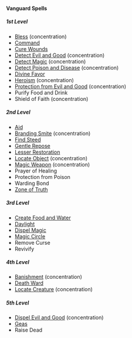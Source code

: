 #### Vanguard Spells
<!-- Since Vanguards don't have ritual casting, ritual spells are not marked as such. -->

##### 1st Level

- [Bless](#Bless_bless) (concentration)
- [Command](#Command_command)
- [Cure Wounds](#Cure_Wounds_cure_wounds)
- [Detect Evil and Good](#Detect_Evil_and_Good_detect_evil_and_good) (concentration)
- [Detect Magic](#Detect_Magic_detect_magic) (concentration)
- [Detect Poison and Disease](#Detect_Poison_and_Disease_detect_poison_and_disease) (concentration)
- [Divine Favor](#Divine_Favor_divine_favor)
- [Heroism](#Heroism_heroism) (concentration)
- [Protection from Evil and Good](#Protection_from_Evil_and_Good_protection_from_evil_and_good) (concentration)
- Purify Food and Drink
- Shield of Faith (concentration)

##### 2nd Level

- [Aid](#Aid_aid)
- [Branding Smite](#Branding_Smite_branding_smite) (concentration)
- [Find Steed](#Find_Steed_find_steed)
- [Gentle Repose](#Gentle_Repose_gentle_repose)
- [Lesser Restoration](#Lesser_Restoration_lesser_restoration)
- [Locate Object](#Locate_Object_locate_object) (concentration)
- [Magic Weapon](#Magic_Weapon_magic_weapon) (concentration)
- Prayer of Healing
- Protection from Poison
- Warding Bond
- [Zone of Truth](#Zone_of_Truth_zone_of_truth)

##### 3rd Level

- [Create Food and Water](#Create_Food_and_Water_create_food_and_water)
- [Daylight](#Daylight_daylight)
- [Dispel Magic](#Dispel_Magic_dispel_magic)
- [Magic Circle](#Magic_Circle_magic_circle)
- Remove Curse
- Revivify

##### 4th Level

- [Banishment](#Banishment_banishment) (concentration)
- [Death Ward](#Death_Ward_death_ward)
- [Locate Creature](#Locate_Creature_locate_creature) (concentration)

##### 5th Level

- [Dispel Evil and Good](#Dispel_Evil_and_Good_dispel_evil_and_good) (concentration)
- [Geas](#Geas_geas)
- Raise Dead
